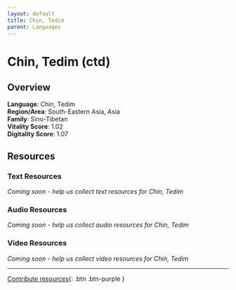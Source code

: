 ```yaml
---
layout: default
title: Chin, Tedim
parent: Languages
---
```


# Chin, Tedim (ctd)

## Overview

**Language**: Chin, Tedim  
**Region/Area**: South-Eastern Asia, Asia  
**Family**: Sino-Tibetan  
**Vitality Score**: 1.02  
**Digitality Score**: 1.07  

## Resources

### Text Resources
*Coming soon - help us collect text resources for Chin, Tedim*

### Audio Resources
*Coming soon - help us collect audio resources for Chin, Tedim*

### Video Resources
*Coming soon - help us collect video resources for Chin, Tedim*

---

[Contribute resources](https://fairtrain.github.io/){: .btn .btn-purple }
